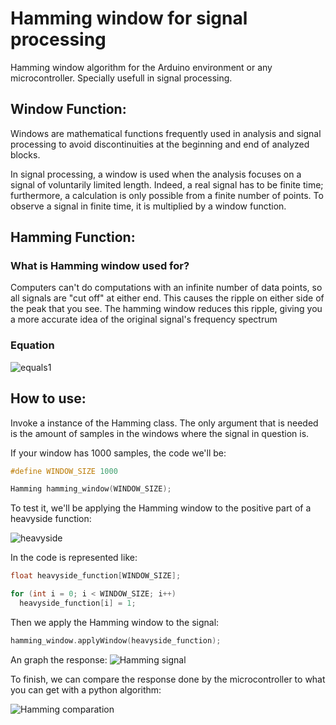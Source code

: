 # Hamming window for signal processing
Hamming window algorithm for the Arduino environment or any microcontroller. Specially usefull in signal processing.

## Window Function:
Windows are mathematical functions frequently used in analysis and signal processing to avoid discontinuities at the beginning and end of analyzed blocks.

In signal processing, a window is used when the analysis focuses on a signal of voluntarily limited length. Indeed, a real signal has to be finite time; furthermore, a calculation is only possible from a finite number of points. To observe a signal in finite time, it is multiplied by a window function.

## Hamming Function:

### What is Hamming window used for?
Computers can't do computations with an infinite number of data points, so all signals are "cut off" at either end. This causes the ripple on either side of the peak that you see. The hamming window reduces this ripple, giving you a more accurate idea of the original signal's frequency spectrum

### Equation
![equals1](https://latex.codecogs.com/png.image?\dpi{110}&space;\bg_white&space;H(n)&space;=&space;0.54&space;&plus;0.46&space;\cdot&space;cos[(\frac{2\pi}{N})\cdot&space;n])

## How to use:

Invoke a instance of the Hamming class. The only argument that is needed is the amount of samples in the windows where the signal in question is.

If your window has 1000 samples, the code we'll be:

```cpp
#define WINDOW_SIZE 1000

Hamming hamming_window(WINDOW_SIZE);
```

To test it, we'll be applying the Hamming window to the positive part of a heavyside function:

![heavyside](https://user-images.githubusercontent.com/41343686/143053367-646a841e-d28a-4709-ae46-d2e3c9c4f358.png)

In the code is represented like:

```cpp
float heavyside_function[WINDOW_SIZE];

for (int i = 0; i < WINDOW_SIZE; i++)
  heavyside_function[i] = 1;
```

Then we apply the Hamming window to the signal:

```cpp
hamming_window.applyWindow(heavyside_function);
```

An graph the response:
![Hamming signal](https://user-images.githubusercontent.com/41343686/143055453-394a9bf8-bb8f-4187-b8e5-73842fb995d7.png)

To finish, we can compare the response done by the microcontroller to what you can get with a python algorithm:

![Hamming comparation](https://user-images.githubusercontent.com/41343686/143060397-a2a07d02-0eb4-4f49-984b-14205d4ca648.png)

  



